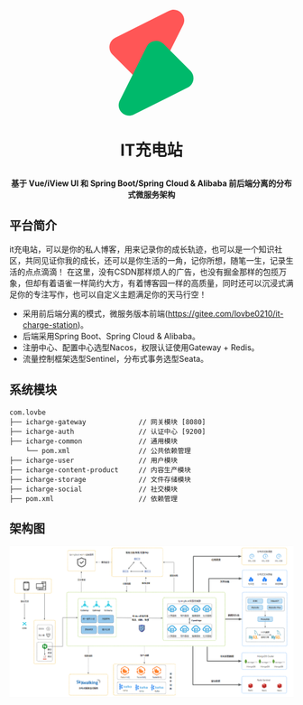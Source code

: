 <p align="center">
	<svg t="1731815215475" class="icon" viewBox="0 0 1024 1024" version="1.1" xmlns="http://www.w3.org/2000/svg" p-id="5447" id="mx_n_1731815215476" width="200" height="200"><path d="M671.266133 41.1648L182.340267 285.525333c-57.992533 29.013333-70.621867 106.496-24.746667 152.405334l244.6336 244.394666c45.8752 45.841067 123.392 33.245867 152.3712-24.746666l244.394667-488.994134c40.891733-81.749333-45.909333-168.277333-127.658667-127.419733" fill="#FF5656" p-id="5448"></path><path d="M351.778133 982.084267l488.994134-244.394667c58.026667-29.013333 70.621867-106.496 24.746666-152.405333L620.885333 340.992c-45.8752-45.909333-123.357867-33.28-152.3712 24.746667l-244.394666 488.925866c-40.8576 81.8176 45.909333 168.311467 127.658666 127.453867" fill="#00B96B" p-id="5449" data-spm-anchor-id="a313x.manage_type_myprojects.0.i3.3be33a81626KS8" class=""></path></svg>
</p>
<h1 align="center" style="margin: 30px 0 30px; font-weight: bold;">IT充电站</h1>
<h4 align="center">基于 Vue/iView UI 和 Spring Boot/Spring Cloud & Alibaba 前后端分离的分布式微服务架构</h4>


## 平台简介

it充电站，可以是你的私人博客，用来记录你的成长轨迹，也可以是一个知识社区，共同见证你我的成长，还可以是你生活的一角，记你所想，随笔一生，记录生活的点点滴滴！
在这里，没有CSDN那样烦人的广告，也没有掘金那样的包揽万象，但却有着语雀一样简约大方，有着博客园一样的高质量，同时还可以沉浸式满足你的专注写作，也可以自定义主题满足你的天马行空！

* 采用前后端分离的模式，微服务版本前端(https://gitee.com/lovbe0210/it-charge-station)。
* 后端采用Spring Boot、Spring Cloud & Alibaba。
* 注册中心、配置中心选型Nacos，权限认证使用Gateway + Redis。
* 流量控制框架选型Sentinel，分布式事务选型Seata。

## 系统模块

~~~
com.lovbe     
├── icharge-gateway             // 网关模块 [8080]
├── icharge-auth                // 认证中心 [9200]
├── icharge-common              // 通用模块
    └── pom.xml                 // 公共依赖管理
├── icharge-user                // 用户模块
├── icharge-content-product     // 内容生产模块
├── icharge-storage             // 文件存储模块
├── icharge-social              // 社交模块
├── pom.xml                     // 依赖管理
~~~

## 架构图

![技术结构](./技术架构图.png)
